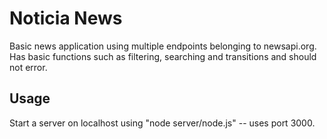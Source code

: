 # Noticia News
Basic news application using multiple endpoints belonging to newsapi.org.
Has basic functions such as filtering, searching and transitions and should not error. 

## Usage
Start a server on localhost using "node server/node.js" -- uses port 3000. 

